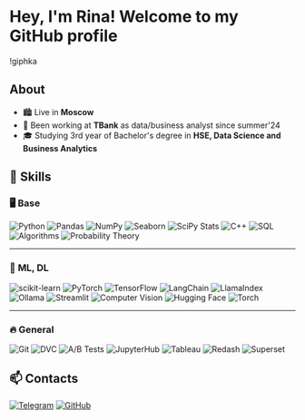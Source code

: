 # Hey, I'm Rina! Welcome to my GitHub profile

!giphka

## About
- 🏙️ Live in **Moscow** 
- 💼 Been working at **TBank** as data/business analyst since summer'24
- 🎓 Studying 3rd year of Bachelor's degree in **HSE, Data Science and Business Analytics**  

## 🚀 Skills  

### 🖥️ **Base**  
![Python](https://img.shields.io/badge/Python-3776AB?style=flat&logo=python&logoColor=white)  ![Pandas](https://img.shields.io/badge/Pandas-150458?style=flat&logo=pandas&logoColor=white)  ![NumPy](https://img.shields.io/badge/NumPy-013243?style=flat&logo=numpy&logoColor=white)  ![Seaborn](https://img.shields.io/badge/Seaborn-008080?style=flat) ![SciPy Stats](https://img.shields.io/badge/SciPy%20Stats-8CAAE6?style=flat&logo=scipy&logoColor=white) ![C++](https://img.shields.io/badge/C++-00599C?style=flat&logo=cplusplus&logoColor=white) ![SQL](https://img.shields.io/badge/SQL-4479A1?style=flat&logo=mysql&logoColor=white)  ![Algorithms](https://img.shields.io/badge/Algorithms-FFA500?style=flat)  ![Probability Theory](https://img.shields.io/badge/Probability%20Theory-8A2BE2?style=flat)  

---

### 🤖 **ML, DL**  
![scikit-learn](https://img.shields.io/badge/scikit--learn-F7931E?style=flat&logo=scikitlearn&logoColor=white)  ![PyTorch](https://img.shields.io/badge/PyTorch-EE4C2C?style=flat&logo=pytorch&logoColor=white)  ![TensorFlow](https://img.shields.io/badge/TensorFlow-FF6F00?style=flat&logo=tensorflow&logoColor=white)  ![LangChain](https://img.shields.io/badge/LangChain-0052CC?style=flat)  ![LlamaIndex](https://img.shields.io/badge/LlamaIndex-FFD700?style=flat)  ![Ollama](https://img.shields.io/badge/Ollama-32CD32?style=flat)  ![Streamlit](https://img.shields.io/badge/Streamlit-FF4B4B?style=flat&logo=streamlit&logoColor=white)  ![Computer Vision](https://img.shields.io/badge/Computer%20Vision-4682B4?style=flat) ![Hugging Face](https://img.shields.io/badge/Hugging%20Face-FFCC4D?style=flat&logo=huggingface&logoColor=black) ![Torch](https://img.shields.io/badge/Torch-EE4C2C?style=flat&logo=pytorch&logoColor=white)  

---

### 🔥 **General**  
![Git](https://img.shields.io/badge/Git-F05032?style=flat&logo=git&logoColor=white)  ![DVC](https://img.shields.io/badge/DVC-945DD6?style=flat)  ![A/B Tests](https://img.shields.io/badge/A%2FB%20Tests-00BFFF?style=flat)  ![JupyterHub](https://img.shields.io/badge/JupyterHub-F37626?style=flat&logo=jupyter&logoColor=white)  ![Tableau](https://img.shields.io/badge/Tableau-E97627?style=flat&logo=tableau&logoColor=white)  ![Redash](https://img.shields.io/badge/Redash-FF0000?style=flat)  ![Superset](https://img.shields.io/badge/Superset-1F77B4?style=flat)  

## 📫 Contacts  
[![Telegram](https://img.shields.io/badge/Telegram-26A5E4?style=for-the-badge&logo=telegram&logoColor=white)](https://t.me/crazy_rinchik)
[![GitHub](https://img.shields.io/badge/GitHub-181717?style=for-the-badge&logo=github&logoColor=white)](https://github.com/crazyrinchik)

